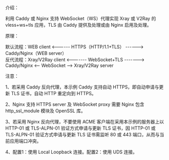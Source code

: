 介绍：

利用 Caddy 或 Nginx 支持 WebSocket（WS）代理实现 Xray 或 V2Ray 的 vless+ws+tls 应用，TLS 由 Caddy 提供及处理或由 Nginx 启用及处理。

原理：

默认流程：WEB client <------ HTTPS（HTTP/1.1+TLS） ------> Caddy/Nginx（WEB server）  
反代流程：Xray/V2Ray client <------- WebSocket+TLS -------> Caddy/Nginx <-- WebSocket --> Xray/V2Ray server

注意：

1、若采用 Caddy 反向代理，本示例 Caddy 支持自动 HTTPS，即自动申请与更新 TLS 证书，自动 HTTP 重定向到 HTTPS。

2、Nginx 支持 HTTPS server 及 WebSocket proxy 需要 Nginx 包含 http_ssl_module 模块及 OpenSSL 库。

3、若采用 Nginx 反向代理，不要使用 ACME 客户端在采用本示例的服务器上以 HTTP-01 或 TLS-ALPN-01 验证方式申请与更新 TLS 证书，因 HTTP-01 或 TLS-ALPN-01 验证方式申请与更新 TLS 证书需监听 80 或 443 端口，从而与当前应用端口冲突。

4、配置1：使用 Local Loopback 连接。配置2：使用 UDS 连接。
